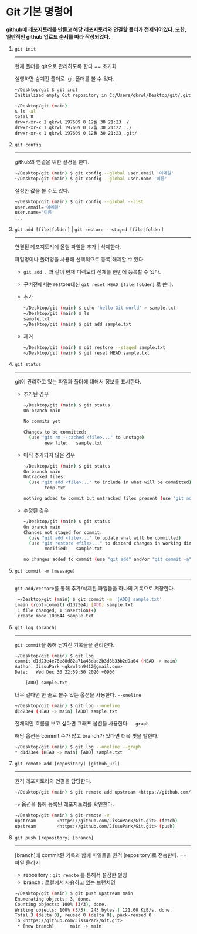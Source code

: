 # Git 기본 명령어

**github에 레포지토리를 만들고 해당 레포지토리와 연결할 폴더가 전제되어있다. 또한, 일반적인 github 업로드 순서를 따라 작성되었다.**



1. `git init`

   ------

   현재 폴더를 git으로 관리하도록 한다 == 초기화

   실행하면 숨겨진 폴더로 .git 폴더를 볼 수 있다.

   ```bash
   ~/Desktop/git $ git init
   Initialized empty Git repository in C:/Users/qkrwl/Desktop/git/.git/
   
   ~/Desktop/git (main)
   $ ls -al
   total 8
   drwxr-xr-x 1 qkrwl 197609 0 12월 30 21:23 ./
   drwxr-xr-x 1 qkrwl 197609 0 12월 30 21:22 ../
   drwxr-xr-x 1 qkrwl 197609 0 12월 30 21:23 .git/
   ```

   
   

2. `git config`

   ------

   github와 연결을 위한 설정을 한다.

   ```bash
   ~/Desktop/git (main) $ git config --global user.email '이메일'
   ~/Desktop/git (main) $ git config --global user.name '이름'
   ```

   설정한 값을 볼 수도 있다.

   ```bash
   ~/Desktop/git (main) $ git config --global --list
   user.email='이메일'
   user.name='이름'
   ...
   ```

   
   

3. `git add [file|folder]` | `git restore --staged [file|folder]`

   ------

   연결된 레포지토리에 올릴 파일을 추가 | 삭제한다.

   파일명이나 폴더명을 사용해 선택적으로 등록|해제할 수 있다.

   - `git add .` 과 같이 현재 디렉토리 전체를 한번에 등록할 수 있다.

   - 구버전에서는 restore대신 `git reset HEAD [file|folder]` 로 쓴다.

   - 추가

     ```bash
     ~/Desktop/git (main) $ echo 'hello Git world' > sample.txt
     ~/Desktop/git (main) $ ls
     sample.txt
     ~/Desktop/git (main) $ git add sample.txt
     ```

   - 제거

     ```bash
     ~/Desktop/git (main) $ git restore --staged sample.txt
     ~/Desktop/git (main) $ git reset HEAD sample.txt
     ```

   


4. `git status`

   ------

   git이 관리하고 있는 파일과 폴더에 대해서 정보를 표시한다.

   - 추가된 경우

     ```bash
     ~/Desktop/git (main) $ git status
     On branch main
     
     No commits yet
     
     Changes to be committed:
       (use "git rm --cached <file>..." to unstage)
             new file:   sample.txt
     ```

   - 아직 추가되지 않은 경우

     ```bash
     ~/Desktop/git (main) $ git status
     On branch main
     Untracked files:
       (use "git add <file>..." to include in what will be committed)
             temp.txt
     
     nothing added to commit but untracked files present (use "git add" to track)
     ```

   - 수정된 경우

     ```bash
     ~/Desktop/git (main) $ git status
     On branch main
     Changes not staged for commit:
       (use "git add <file>..." to update what will be committed)
       (use "git restore <file>..." to discard changes in working directory)
             modified:   sample.txt
     
     no changes added to commit (use "git add" and/or "git commit -a")
     ```

   


5. `git commit -m [message]`

   ------

   `git add/restore`를 통해 추가/삭제된 파일들을 하나의 기록으로 저장한다.

   ```bash
    ~/Desktop/git (main) $ git commit -m '[ADD] sample.txt'
   [main (root-commit) d1d23e4] [ADD] sample.txt
    1 file changed, 1 insertion(+)
    create mode 100644 sample.txt
   ```

   


6. `git log (branch)`

   ------

   `git commit`을 통해 남겨진 기록들을 관리한다.

   ```bash
   ~/Desktop/git (main) $ git log
   commit d1d23e4e78e88d82a71a43dad2b3d8b33b2d9a04 (HEAD -> main)
   Author: JissuPark <qkrwltn9412@gmail.com>
   Date:   Wed Dec 30 22:59:50 2020 +0900
   
       [ADD] sample.txt
   ```

   너무 길다면 한 줄로 볼수 있는 옵션을 사용한다. `--oneline`

   ```bash
   ~/Desktop/git (main) $ git log --oneline
   d1d23e4 (HEAD -> main) [ADD] sample.txt
   ```

   전체적인 흐름을 보고 싶다면 그래프 옵션을 사용한다. `--graph`

   해당 옵션은 commit 수가 많고 branch가 있다면 더욱 빛을 발한다.

   ```bash
   ~/Desktop/git (main) $ git log --oneline --graph
   * d1d23e4 (HEAD -> main) [ADD] sample.txt
   ```

   
   

7. `git remote add [repository] [github_url]`

   ------

   원격 레포지토리와 연결을 담당한다.

   ```bash
   ~/Desktop/git (main) $ git remote add upstream <https://github.com/JissuPark/Git.git>
   ```

   `-v` 옵션을 통해 등록된 레포지토리를 확인한다.

   ```bash
   ~/Desktop/git (main) $ git remote -v
   upstream        <https://github.com/JissuPark/Git.git> (fetch)
   upstream        <https://github.com/JissuPark/Git.git> (push)
   ```

   


8. `git push [repository] [branch]`

   ------

   [branch]에 commit된 기록과 함께 파일들을 원격 [repository]로 전송한다. == 파일 올리기

   - repository :  `git remote` 를 통해서 설정한 별칭
   - branch : 로컬에서 사용하고 있는 브랜치명

   ```bash
   ~/Desktop/git (main) $ git push upstream main
   Enumerating objects: 3, done.
   Counting objects: 100% (3/3), done.
   Writing objects: 100% (3/3), 243 bytes | 121.00 KiB/s, done.
   Total 3 (delta 0), reused 0 (delta 0), pack-reused 0
   To <https://github.com/JissuPark/Git.git>
    * [new branch]      main -> main
   ```
